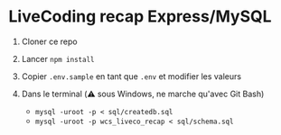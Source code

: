 # LiveCoding recap Express/MySQL

1. Cloner ce repo
2. Lancer `npm install`
3. Copier `.env.sample` en tant que `.env` et modifier les valeurs
4. Dans le terminal (:warning: sous Windows, ne marche qu'avec Git Bash)

    * `mysql -uroot -p < sql/createdb.sql`
    * `mysql -uroot -p wcs_liveco_recap < sql/schema.sql`